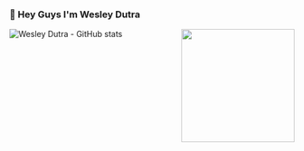 ### 👋 Hey Guys I'm Wesley Dutra

<img align='right' src='https://user-images.githubusercontent.com/5713670/87202985-820dcb80-c2b6-11ea-9f56-7ec461c497c3.gif' width='200"'>

![Wesley Dutra - GitHub stats](https://github-readme-stats.vercel.app/api?username=wesleydutrads&show_icons=true&show_icons=true&theme=radical)
